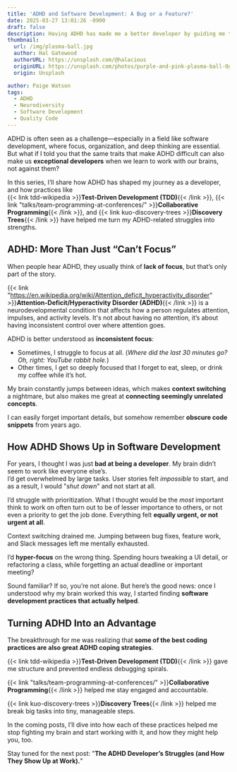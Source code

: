 ```yaml
---
title: 'ADHD and Software Development: A Bug or a Feature?'
date: 2025-03-27 13:01:26 -0900
draft: false
description: Having ADHD has made me a better developer by guiding me to amazing practices.
thumbnail:
  url: /img/plasma-ball.jpg
  author: Hal Gatewood
  authorURL: https://unsplash.com/@halacious
  originURL: https://unsplash.com/photos/purple-and-pink-plasma-ball-OgvqXGL7XO4
  origin: Unsplash

author: Paige Watson
tags:
  - ADHD
  - Neurodiversity
  - Software Development
  - Quality Code
---
```


ADHD is often seen as a challenge—especially in a field like software development, where focus, organization, and deep
thinking are essential. But what if I told you that the same traits that make ADHD difficult can also make us
**exceptional developers** when we learn to work with our brains, not against them?

In this series, I’ll share how ADHD has shaped my journey as a developer, and how practices like  
{{< link tdd-wikipedia >}}**Test-Driven Development (TDD)**{{< /link >}}, 
{{< link "talks/team-programming-at-conferences/" >}}**Collaborative Programming**{{< /link >}}, and 
{{< link kuo-discovery-trees >}}**Discovery Trees**{{< /link >}} have helped me turn my ADHD-related struggles into strengths.

## ADHD: More Than Just “Can’t Focus”

When people hear ADHD, they usually think of **lack of focus**, but that’s only part of the story.

{{< link "https://en.wikipedia.org/wiki/Attention_deficit_hyperactivity_disorder" >}}**Attention-Deficit/Hyperactivity Disorder (ADHD)**{{< /link >}}
is a neurodevelopmental condition that affects how a person regulates attention, impulses, and activity levels. It's
not about having no attention, it’s about having inconsistent control over where attention goes.

ADHD is better understood as **inconsistent focus**:

- Sometimes, I struggle to focus at all. (_Where did the last 30 minutes go? Oh, right: YouTube rabbit hole._)
- Other times, I get so deeply focused that I forget to eat, sleep, or drink my coffee while it’s hot.

My brain constantly jumps between ideas, which makes **context switching** a nightmare, but also makes me great at
**connecting seemingly unrelated concepts**.

I can easily forget important details, but somehow remember **obscure code snippets** from years ago.

## How ADHD Shows Up in Software Development

For years, I thought I was just **bad at being a developer**. My brain didn’t seem to work like everyone else’s.  
I’d get overwhelmed by large tasks. User stories felt _impossible_ to start, and as a result, I would "_shut down_" and
not start at all.

I’d struggle with prioritization. What I thought would be the _most_ important think to work on often turn out to be of lesser
importance to others, or not even a priority to get the job done. Everything felt **equally urgent, or not urgent at all**.  

Context switching drained me. Jumping between bug fixes, feature work, and Slack messages left me mentally exhausted.

I’d **hyper-focus** on the wrong thing. Spending hours tweaking a UI detail, or refactoring a class, while forgetting an
actual deadline or important meeting?

Sound familiar? If so, you’re not alone. But here’s the good news: once I understood why my brain worked this way, I
started finding **software development practices that actually helped**.

## Turning ADHD Into an Advantage

The breakthrough for me was realizing that **some of the best coding practices are also great ADHD coping strategies**.

{{< link tdd-wikipedia >}}**Test-Driven Development (TDD)**{{< /link >}} gave me structure and prevented endless debugging spirals.

{{< link "talks/team-programming-at-conferences/" >}}**Collaborative Programming**{{< /link >}} helped me stay engaged and accountable.

{{< link kuo-discovery-trees >}}**Discovery Trees**{{< /link >}} helped me break big tasks into tiny, manageable steps.

In the coming posts, I’ll dive into how each of these practices helped me stop fighting my brain and start working with
it, and how they might help you, too.

Stay tuned for the next post: "**The ADHD Developer’s Struggles (and How They Show Up at Work).**"

